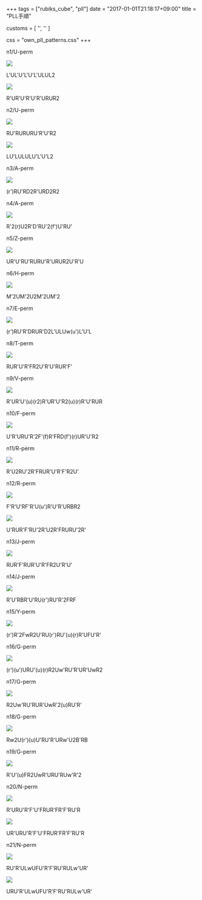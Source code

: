 +++
tags = ["rubiks_cube", "pll"]
date = "2017-01-01T21:18:17+09:00"
title = "PLL手順"

customs = [
  '<link rel="stylesheet" href="https://cdnjs.cloudflare.com/ajax/libs/izimodal/1.4.2/css/iziModal.css" integrity="sha256-m/nnXscwkcMbAFsUOys9WKr+MzlZz3q7EcJpkOxItaU=" crossorigin="anonymous" />',
  '<script src="https://cdnjs.cloudflare.com/ajax/libs/izimodal/1.4.2/js/iziModal.js" integrity="sha256-rPSLT4QVhivrxPwK7xeqPLVWDDtc2YHkZHVxs1I6u9Y=" crossorigin="anonymous"></script>'
]

css = "own_pll_patterns.css"
+++

<div class="pattern">
  <p>n1/U-perm</p>
  <div class="type type-a cf">
    <div class="lc"><img src="/rubiks_cube/img/pll/01.png"></div><div class="rc"><p class="steps">L'UL'U'L'U'L'ULUL2</p></div>
  </div>
  <div class="type type-c cf">
    <div class="lc"><img src="/rubiks_cube/img/pll/01.png"></div><div class="rc"><p class="steps">R'UR'U'R'U'R'URUR2</p></div>
  </div>
</div>
<div class="pattern">
  <p>n2/U-perm</p>
  <div class="type type-a cf">
    <div class="lc"><img src="/rubiks_cube/img/pll/02.png"></div><div class="rc"><p class="steps">RU'RURURU'R'U'R2</p></div>
  </div>
  <div class="type type-c cf">
    <div class="lc"><img src="/rubiks_cube/img/pll/02.png"></div><div class="rc"><p class="steps">LU'LULULU'L'U'L2</p></div>
  </div>
</div>
<div class="pattern">
  <p>n3/A-perm</p>
  <div class="type type-a cf">
    <div class="lc"><img src="/rubiks_cube/img/pll/03.png"></div><div class="rc"><p class="steps">(r')RU'RD2R'URD2R2</p></div>
  </div>
</div>
<div class="pattern">
  <p>n4/A-perm</p>
  <div class="type type-a cf">
    <div class="lc"><img src="/rubiks_cube/img/pll/04.png"></div><div class="rc"><p class="steps">R'2(r)U2R'D'RU'2(f')U'RU'</p></div>
  </div>
</div>
<div class="pattern">
  <p>n5/Z-perm</p>
  <div class="type type-a cf">
    <div class="lc"><img src="/rubiks_cube/img/pll/05.png"></div><div class="rc"><p class="steps">UR'U'RU'RURU'R'URUR2U'R'U</p></div>
  </div>
</div>
<div class="pattern">
  <p>n6/H-perm</p>
  <div class="type type-a cf">
    <div class="lc"><img src="/rubiks_cube/img/pll/06.png"></div><div class="rc"><p class="steps">M'2UM'2U2M'2UM'2</p></div>
  </div>
</div>
<div class="pattern">
  <p>n7/E-perm</p>
  <div class="type type-a cf">
    <div class="lc"><img src="/rubiks_cube/img/pll/07.png"></div><div class="rc"><p class="steps">(r')RU'R'DRUR'D2L'ULUw(u')L'U'L</p></div>
  </div>
</div>
<div class="pattern">
  <p>n8/T-perm</p>
  <div class="type type-a cf">
    <div class="lc"><img src="/rubiks_cube/img/pll/08.png"></div><div class="rc"><p class="steps">RUR'U'R'FR2U'R'U'RUR'F'</p></div>
  </div>
</div>
<div class="pattern">
  <p>n9/V-perm</p>
  <div class="type type-a cf">
    <div class="lc"><img src="/rubiks_cube/img/pll/09.png"></div><div class="rc"><p class="steps">R'UR'U'(u)(r2)R'UR'U'R2(u)(r)R'U'RUR</p></div>
  </div>
</div>
<div class="pattern">
  <p>n10/F-perm</p>
  <div class="type type-a cf">
    <div class="lc"><img src="/rubiks_cube/img/pll/10.png"></div><div class="rc"><p class="steps">U'R'URU'R'2F'(f)R'FRD(f')(r)UR'U'R2</p></div>
  </div>
</div>
<div class="pattern">
  <p>n11/R-perm</p>
  <div class="type type-a cf">
    <div class="lc"><img src="/rubiks_cube/img/pll/11.png"></div><div class="rc"><p class="steps">R'U2RU'2R'FRUR'U'R'F'R2U'</p></div>
  </div>
</div>
<div class="pattern">
  <p>n12/R-perm</p>
  <div class="type type-a cf">
    <div class="lc"><img src="/rubiks_cube/img/pll/12.png"></div><div class="rc"><p class="steps">F'R'U'RF'R'U(u')R'U'R'URBR2</p></div>
  </div>
  <div class="type type-c cf">
    <div class="lc"><img src="/rubiks_cube/img/pll/12.png"></div><div class="rc"><p class="steps">U'RUR'F'RU'2R'U2R'FRURU'2R'</p></div>
  </div>
</div>
<div class="pattern">
  <p>n13/J-perm</p>
  <div class="type type-a cf">
    <div class="lc"><img src="/rubiks_cube/img/pll/13.png"></div><div class="rc"><p class="steps">RUR'F'RUR'U'R'FR2U'R'U'</p></div>
  </div>
</div>
<div class="pattern">
  <p>n14/J-perm</p>
  <div class="type type-a cf">
    <div class="lc"><img src="/rubiks_cube/img/pll/14.png"></div><div class="rc"><p class="steps">R'U'RBR'U'RU(r')RU'R'2FRF</p></div>
  </div>
</div>
<div class="pattern">
  <p>n15/Y-perm</p>
  <div class="type type-a cf">
    <div class="lc"><img src="/rubiks_cube/img/pll/15.png"></div><div class="rc"><p class="steps">(r')R'2FwR2U'RU(r')RU'(u)(r)R'UFU'R'</p></div>
  </div>
</div>
<div class="pattern">
  <p>n16/G-perm</p>
  <div class="type type-a cf">
    <div class="lc"><img src="/rubiks_cube/img/pll/16.png"></div><div class="rc"><p class="steps">(r')(u')URU'(u)(r)R2Uw'RU'R'UR'UwR2</p></div>
  </div>
</div>
<div class="pattern">
  <p>n17/G-perm</p>
  <div class="type type-a cf">
    <div class="lc"><img src="/rubiks_cube/img/pll/17.png"></div><div class="rc"><p class="steps">R2Uw'RU'RUR'UwR'2(u)RU'R'</p></div>
  </div>
</div>
<div class="pattern">
  <p>n18/G-perm</p>
  <div class="type type-a cf">
    <div class="lc"><img src="/rubiks_cube/img/pll/18.png"></div><div class="rc"><p class="steps">Rw2U(r')(u)U'RU'R'URw'U2B'RB</p></div>
  </div>
</div>
<div class="pattern">
  <p>n19/G-perm</p>
  <div class="type type-a cf">
    <div class="lc"><img src="/rubiks_cube/img/pll/19.png"></div><div class="rc"><p class="steps">R'U'(u)FR2UwR'URU'RUw'R'2</p></div>
  </div>
</div>
<div class="pattern">
  <p>n20/N-perm</p>
  <div class="type type-a cf">
    <div class="lc"><img src="/rubiks_cube/img/pll/20.png"></div><div class="rc"><p class="steps">R'URU'R'F'U'FRUR'FR'F'RU'R</p></div>
  </div>
  <div class="type type-b cf">
    <div class="lc"><img src="/rubiks_cube/img/pll/20.png"></div><div class="rc"><p class="steps">UR'URU'R'F'U'FRUR'FR'F'RU'R</p></div>
  </div>
</div>
<div class="pattern">
  <p>n21/N-perm</p>
  <div class="type type-a cf">
    <div class="lc"><img src="/rubiks_cube/img/pll/21.png"></div><div class="rc"><p class="steps">RU'R'ULwUFU'R'F'RU'RULw'UR'</p></div>
  </div>
  <div class="type type-b cf">
    <div class="lc"><img src="/rubiks_cube/img/pll/21.png"></div><div class="rc"><p class="steps">URU'R'ULwUFU'R'F'RU'RULw'UR'</p></div>
  </div>
</div>

<script src="/rubiks_cube/js/patterns.js"></script>

